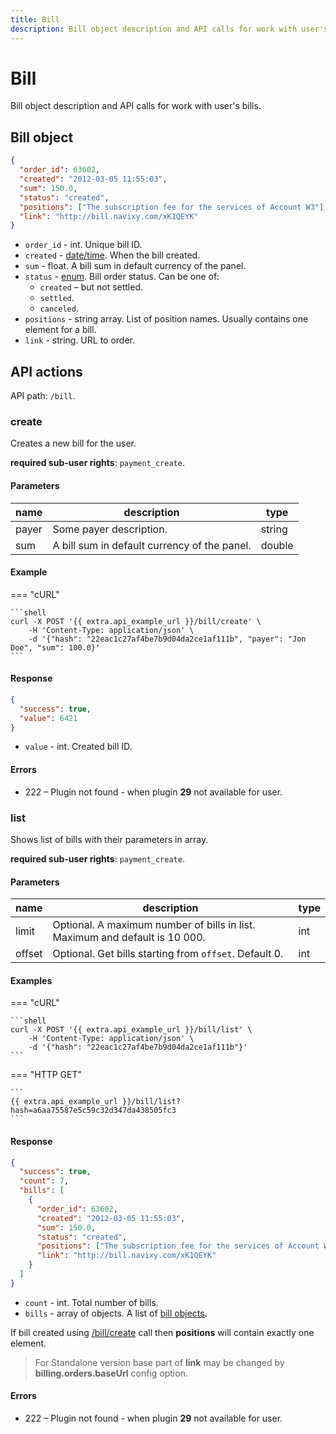 ```yaml
---
title: Bill
description: Bill object description and API calls for work with user's bills.
---
```


# Bill

Bill object description and API calls for work with user's bills.

## Bill object

```json
{
  "order_id": 63602,
  "created": "2012-03-05 11:55:03",
  "sum": 150.0,
  "status": "created",
  "positions": ["The subscription fee for the services of Account W3"],
  "link": "http://bill.navixy.com/xK1QEYK"
}
```

* `order_id` - int. Unique bill ID.
* `created` - [date/time](../../#data-types). When the bill created.
* `sum` - float. A bill sum in default currency of the panel.
* `status` - [enum](../../#data-types). Bill order status. Can be one of:
  * `created` – but not settled.
  * `settled`.
  * `canceled`.
* `positions` - string array. List of position names. Usually contains one element for a bill.
* `link` - string. URL to order.

## API actions

API path: `/bill`.

### create

Creates a new bill for the user.

**required sub-user rights**: `payment_create`.

#### Parameters

| name  | description                                  | type   |
| ----- | -------------------------------------------- | ------ |
| payer | Some payer description.                      | string |
| sum   | A bill sum in default currency of the panel. | double |

#### Example

\=== "cURL"

````
```shell
curl -X POST '{{ extra.api_example_url }}/bill/create' \
    -H 'Content-Type: application/json' \
    -d '{"hash": "22eac1c27af4be7b9d04da2ce1af111b", "payer": "Jon Doe", "sum": 100.0}'
```
````

#### Response

```json
{
  "success": true,
  "value": 6421
}
```

* `value` - int. Created bill ID.

#### Errors

* 222 – Plugin not found - when plugin **29** not available for user.

### list

Shows list of bills with their parameters in array.

**required sub-user rights**: `payment_create`.

#### Parameters

| name   | description                                                                 | type |
| ------ | --------------------------------------------------------------------------- | ---- |
| limit  | Optional. A maximum number of bills in list. Maximum and default is 10 000. | int  |
| offset | Optional. Get bills starting from `offset`. Default 0.                      | int  |

#### Examples

\=== "cURL"

````
```shell
curl -X POST '{{ extra.api_example_url }}/bill/list' \
    -H 'Content-Type: application/json' \
    -d '{"hash": "22eac1c27af4be7b9d04da2ce1af111b"}'
```
````

\=== "HTTP GET"

````
```
{{ extra.api_example_url }}/bill/list?hash=a6aa75587e5c59c32d347da438505fc3
```
````

#### Response

```json
{
  "success": true,
  "count": 7,
  "bills": [
    {
      "order_id": 63602,
      "created": "2012-03-05 11:55:03",
      "sum": 150.0,
      "status": "created",
      "positions": ["The subscription fee for the services of Account W3"],
      "link": "http://bill.navixy.com/xK1QEYK"
    }
  ]
}
```

* `count` - int. Total number of bills.
* `bills` - array of objects. A list of [bill objects](bill.md#bill-object).

If bill created using [/bill/create](bill.md#create) call then **positions** will contain exactly one element.

> For Standalone version base part of **link** may be changed by **billing.orders.baseUrl** config option.

#### Errors

* 222 – Plugin not found - when plugin **29** not available for user.
